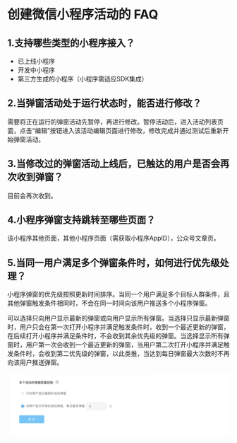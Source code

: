# 创建微信小程序活动的 FAQ

## 1.支持哪些类型的小程序接入？

* 已上线小程序
* 开发中小程序
* 第三方生成的小程序（小程序需适应SDK集成）

## 2.当弹窗活动处于运行状态时，能否进行修改？

需要将正在运行的弹窗活动先暂停，再进行修改。暂停活动后，进入活动列表页面，点击“编辑”按钮进入该活动编辑页面进行修改，修改完成并通过测试后重新开始弹窗活动。

## 3.当修改过的弹窗活动上线后，已触达的用户是否会再次收到弹窗？

目前会再次收到。

## 4.小程序弹窗支持跳转至哪些页面？

该小程序其他页面，其他小程序页面（需获取小程序AppID），公众号文章页。

## 5.当同一用户满足多个弹窗条件时，如何进行优先级处理？

小程序弹窗的优先级按照更新时间排序。当同一个用户满足多个目标人群条件，且其他弹窗触发条件相同时，不会在同一时间向该用户推送多个小程序弹窗。

可以选择只向用户显示最新的弹窗或向用户显示所有弹窗。当选择只显示最新弹窗时，用户只会在第一次打开小程序并满足触发条件时，收到一个最近更新的弹窗，在后续打开小程序并满足条件时，不会收到其余优先级的弹窗。当选择显示所有弹窗时，用户第一次会收到一个最近更新的弹窗，当用户第二次打开小程序并满足触发条件时，会收到第二优先级的弹窗，以此类推，当达到每日弹窗最大次数时不再向该用户推送弹窗。

![弹窗次数设置](<../.gitbook/assets/屏幕快照 2020-07-31 下午2.34.52.png>)

